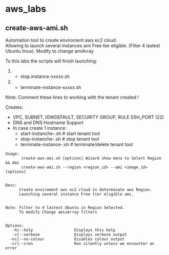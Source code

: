 # aws_labs

## create-aws-ami.sh
Automation tool to create enviroment aws ec2 cloud.                        
Allowing to launch several instances ami Free tier eligible.
(Filter 4 lastest Ubuntu linux). Modify to change amiArray

To this labs the scripts will finish launching:
   1. - stop.instance-xxxxx.sh
   2. - terminate-instance-xxxxx.sh

Note: Comment these lines to working with the tenant created !

Creates:
  - VPC, SUBNET, IGWDEFAULT, SECURITY GROUP, RULE SSH_PORT (22)
  - DNS and DNS Hostname Support
  - In case create 1 instance:
    - start-instanche-<randomNumber>.sh    # start tenant tool
    - stop-instanche-<randomNumber>.sh     # stop tenant tool
    - terminate-instance-<randomNumber>.sh # terminate/delete tenant tool
```
Usage:
       create-aws-ami.sh [options] Wizard show menu to Select Region && Ami
       create-aws-ami.sh --region <region_id> --ami <image_id> [options]


Desc:
      Create enviroment aws ec2 cloud in determinate aws Region.
      Launching several instance Free tier eligible ami.


Note: Filter to 4 lastest Ubuntu in Region Selected.
      To modify Change amisArray filters


Options:
   -h|--help                  Displays this help
   -v|--verbose               Displays verbose output
  -nc|--no-colour             Disables colour output
  -cr|--cron                  Run silently unless we encounter an error
